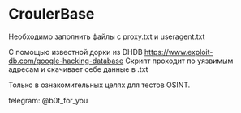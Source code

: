 # CroulerBase

Необходимо заполнить файлы с proxy.txt и useragent.txt

С помощью известной дорки из DHDB https://www.exploit-db.com/google-hacking-database
Скрипт проходит по уязвимым адресам и скачивает себе данные в .txt

Только в ознакомительных целях для тестов OSINT.

telegram: @b0t_for_you
